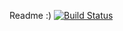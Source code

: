 Readme :)
[![Build Status](https://travis-ci.org/buehler/golang-elastic-twitterbeat.svg?branch=master)](https://travis-ci.org/buehler/golang-elastic-twitterbeat)